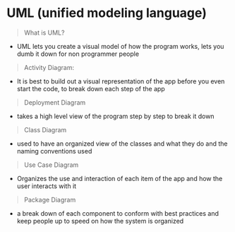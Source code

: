# UML (unified modeling language)

> What is UML?
- UML lets you create a visual model of how the program works, lets you dumb it down for non programmer people

> Activity Diagram:
- It is best to build out a visual representation of the app before you even start the code, to break down each step of the app

> Deployment Diagram
- takes a high level view of the program step by step to break it down

> Class Diagram
- used to have an organized view of the classes and what they do and the naming conventions used

> Use Case Diagram
- Organizes the use and interaction of each item of the app and how the user interacts with it

> Package Diagram
- a break down of each component to conform with best practices and keep people up to speed on how the system is organized